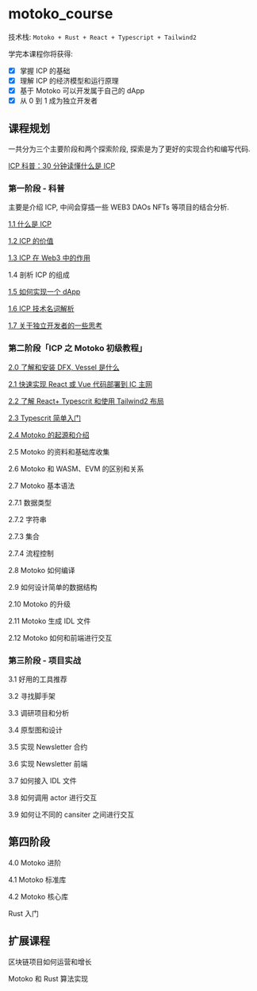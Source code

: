 # motoko_course

技术栈: `Motoko + Rust + React + Typescript + Tailwind2`

学完本课程你将获得:

- [x] 掌握 ICP 的基础
- [x] 理解 ICP 的经济模型和运行原理
- [x] 基于 Motoko 可以开发属于自己的 dApp
- [x] 从 0 到 1 成为独立开发者

## 课程规划

一共分为三个主要阶段和两个探索阶段, 探索是为了更好的实现合约和编写代码.

[ICP 科普：30 分钟读懂什么是 ICP](https://www.youtube.com/watch?v=Up0KEqprjxA)

### 第一阶段 - 科普

主要是介绍 ICP, 中间会穿插一些 WEB3 DAOs NFTs 等项目的结合分析.

[1.1 什么是 ICP](https://www.youtube.com/watch?v=AvbL9mGlrYw)

[1.2 ICP 的价值](https://www.youtube.com/watch?v=2swE3BO5TuU)

[1.3 ICP 在 Web3 中的作用](https://www.youtube.com/watch?v=uO5QGMyih-o)

1.4 剖析 ICP 的组成

[1.5 如何实现一个 dApp](https://www.youtube.com/watch?v=NphbmUt1LVU)

[1.6 ICP 技术名词解析](https://www.youtube.com/watch?v=Isd1E15K-qQ)

[1.7 关于独立开发者的一些思考](https://www.youtube.com/watch?v=1qaxRs5Lj_0)

### 第二阶段「ICP 之 Motoko 初级教程」

[2.0 了解和安装 DFX, Vessel 是什么](https://www.youtube.com/watch?v=u3ArqYelBKA)

[2.1 快速实现 React 或 Vue 代码部署到 IC 主网](https://www.youtube.com/watch?v=CWJd924_ZV8)

[2.2 了解 React+ Typescrit 和使用 Tailwind2 布局](https://www.youtube.com/watch?v=IxLBc-0RN_4)

[2.3 Typescrit 简单入门](https://ts.xcatliu.com/introduction/what-is-typescript.html)

[2.4 Motoko 的起源和介绍](https://www.youtube.com/watch?v=r3twC3_Vx8s)

2.5 Motoko 的资料和基础库收集

2.6 Motoko 和 WASM、EVM 的区别和关系

2.7 Motoko 基本语法

2.7.1 数据类型

2.7.2 字符串

2.7.3 集合

2.7.4 流程控制

2.8 Motoko 如何编译

2.9 如何设计简单的数据结构

2.10 Motoko 的升级

2.11 Motoko 生成 IDL 文件

2.12 Motoko 如何和前端进行交互

### 第三阶段 - 项目实战

3.1 好用的工具推荐

3.2 寻找脚手架

3.3 调研项目和分析

3.4 原型图和设计

3.5 实现 Newsletter 合约

3.6 实现 Newsletter 前端

3.7 如何接入 IDL 文件

3.8 如何调用 actor 进行交互

3.9 如何让不同的 cansiter 之间进行交互

## 第四阶段

4.0 Motoko 进阶

4.1 Motoko 标准库

4.2 Motoko 核心库

Rust 入门

## 扩展课程

区块链项目如何运营和增长

Motoko 和 Rust 算法实现
